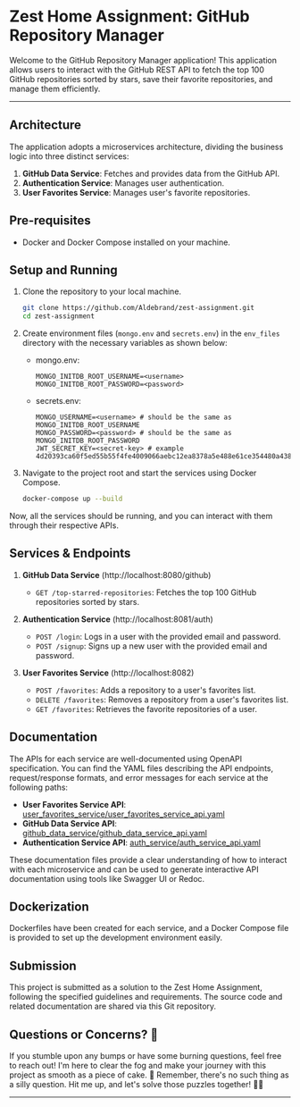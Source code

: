 # Zest Home Assignment: GitHub Repository Manager

Welcome to the GitHub Repository Manager application! This application allows users to interact with the GitHub REST API to fetch the top 100 GitHub repositories sorted by stars, save their favorite repositories, and manage them efficiently.

---

## Architecture

The application adopts a microservices architecture, dividing the business logic into three distinct services:

1. **GitHub Data Service**: Fetches and provides data from the GitHub API.
2. **Authentication Service**: Manages user authentication.
3. **User Favorites Service**: Manages user's favorite repositories.

## Pre-requisites

- Docker and Docker Compose installed on your machine.

## Setup and Running

1. Clone the repository to your local machine.

    ```bash
    git clone https://github.com/Aldebrand/zest-assignment.git
    cd zest-assignment
    ```

2. Create environment files (`mongo.env` and `secrets.env`) in the `env_files` directory with the necessary variables as shown below:

    - mongo.env:
        ```env
        MONGO_INITDB_ROOT_USERNAME=<username>
        MONGO_INITDB_ROOT_PASSWORD=<password>
        ```

    - secrets.env:
        ```env
        MONGO_USERNAME=<username> # should be the same as MONGO_INITDB_ROOT_USERNAME
        MONGO_PASSWORD=<password> # should be the same as MONGO_INITDB_ROOT_PASSWORD
        JWT_SECRET_KEY=<secret-key> # example 4d20393ca60f5ed55b55f4fe4009066aebc12ea8378a5e488e61ce354480a438
        ```

3. Navigate to the project root and start the services using Docker Compose.

    ```bash
    docker-compose up --build
    ```

Now, all the services should be running, and you can interact with them through their respective APIs.

## Services & Endpoints

1. **GitHub Data Service** (http://localhost:8080/github)

    - `GET /top-starred-repositories`: Fetches the top 100 GitHub repositories sorted by stars.

2. **Authentication Service** (http://localhost:8081/auth)

    - `POST /login`: Logs in a user with the provided email and password.
    - `POST /signup`: Signs up a new user with the provided email and password.

3. **User Favorites Service** (http://localhost:8082)

    - `POST /favorites`: Adds a repository to a user's favorites list.
    - `DELETE /favorites`: Removes a repository from a user's favorites list.
    - `GET /favorites`: Retrieves the favorite repositories of a user.

## Documentation

The APIs for each service are well-documented using OpenAPI specification. You can find the YAML files describing the API endpoints, request/response formats, and error messages for each service at the following paths:

- **User Favorites Service API**: [user_favorites_service/user_favorites_service_api.yaml](user_favorites_service/user_favorites_service_api.yaml)
- **GitHub Data Service API**: [github_data_service/github_data_service_api.yaml](github_data_service/github_data_service_api.yaml)
- **Authentication Service API**: [auth_service/auth_service_api.yaml](auth_service/auth_service_api.yaml)

These documentation files provide a clear understanding of how to interact with each microservice and can be used to generate interactive API documentation using tools like Swagger UI or Redoc.


## Dockerization

Dockerfiles have been created for each service, and a Docker Compose file is provided to set up the development environment easily.

## Submission

This project is submitted as a solution to the Zest Home Assignment, following the specified guidelines and requirements. The source code and related documentation are shared via this Git repository.

## Questions or Concerns? 🤔

If you stumble upon any bumps or have some burning questions, feel free to reach out! I'm here to clear the fog and make your journey with this project as smooth as a piece of cake. 🍰 Remember, there's no such thing as a silly question. Hit me up, and let's solve those puzzles together! 🧩🎉

---